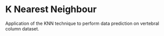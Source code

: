 # K Nearest Neighbour
Application of the KNN technique to perform data prediction on vertebral column dataset.
